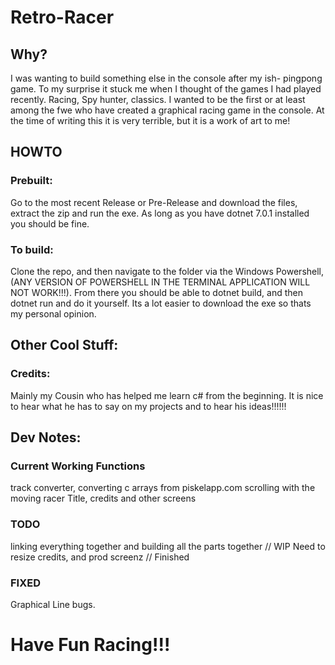 # Retro-Racer
## Why? 
I was wanting to build something else in the console after my ish- pingpong game. To my surprise it stuck me when I thought of the games I had played recently. Racing, Spy hunter, classics. I wanted to be the first or at least among the fwe who have created a graphical racing game in the console. At the time of writing this it is very terrible, but it is a work of art to me!
## HOWTO
### Prebuilt:
Go to the most recent Release or Pre-Release and download the files, extract the zip and run the exe. As long as you have dotnet 7.0.1 installed you should be fine.
### To build:
Clone the repo, and then navigate to the folder via the Windows Powershell, (ANY VERSION OF POWERSHELL IN THE TERMINAL APPLICATION WILL NOT WORK!!!).
From there you should be able to dotnet build, and then dotnet run and do it yourself. Its a lot easier to download the exe so thats my personal opinion.
## Other Cool Stuff:
### Credits:
Mainly my Cousin who has helped me learn c# from the beginning. It is nice to hear what he has to say on my projects and to hear his ideas!!!!!!

## Dev Notes:
### Current Working Functions
track converter, converting c arrays from piskelapp.com
scrolling with the moving racer
Title, credits and other screens

### TODO
linking everything together and building all the parts together // WIP
Need to resize credits, and prod screenz // Finished

### FIXED
Graphical Line bugs. 

# Have Fun Racing!!!

